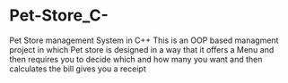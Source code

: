 # Pet-Store_C-
Pet Store management System in  C++
This is an OOP based managment project in which Pet store is designed in a way that it offers a Menu and then requires you to decide which and how many you want and then calculates the bill gives you a receipt
